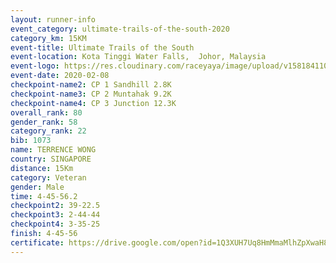 ```yaml
--- 
layout: runner-info 
event_category: ultimate-trails-of-the-south-2020 
category_km: 15KM 
event-title: Ultimate Trails of the South 
event-location: Kota Tinggi Water Falls,  Johor, Malaysia 
event-logo: https://res.cloudinary.com/raceyaya/image/upload/v1581841103/logo/2020/ultimate-trails-2020_i93dfj.jpg 
event-date: 2020-02-08 
checkpoint-name2: CP 1 Sandhill 2.8K 
checkpoint-name3: CP 2 Muntahak 9.2K 
checkpoint-name4: CP 3 Junction 12.3K 
overall_rank: 80
gender_rank: 58
category_rank: 22
bib: 1073
name: TERRENCE WONG
country: SINGAPORE
distance: 15Km
category: Veteran
gender: Male
time: 4-45-56.2
checkpoint2: 39-22.5
checkpoint3: 2-44-44
checkpoint4: 3-35-25
finish: 4-45-56
certificate: https://drive.google.com/open?id=1Q3XUH7Uq8HmMmaMlhZpXwaH8sRnFBDgw
--- 
```

